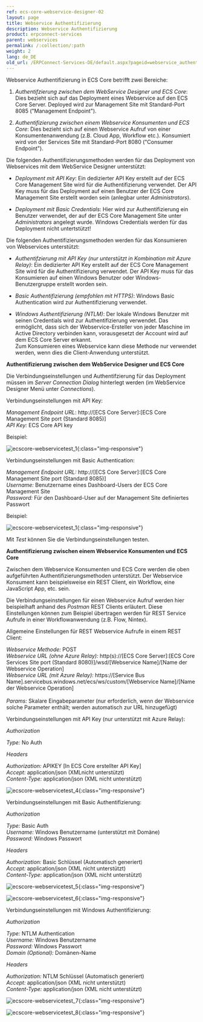 ```yaml
---
ref: ecs-core-webservice-designer-02
layout: page
title: Webservice Authentifizierung
description: Webservice Authentifizierung
product: erpconnect-services
parent: webservices
permalink: /:collection/:path
weight: 2
lang: de_DE
old_url: /ERPConnect-Services-DE/default.aspx?pageid=webservice_authentifizierung
---
```


Webservice Authentifizierung in ECS Core betrifft zwei Bereiche:

1. *Authentifzierung zwischen dem WebService Designer und ECS Core*: Dies bezieht sich auf das Deployment eines Webservice auf den ECS Core Server. Deployed wird zur Management Site mit Standard-Port 8085 ("Management Endpoint").
 
2. *Authentifizierung zwischen einem Webservice Konsumenten und ECS Core*: Dies bezieht sich auf einen Webservice Aufruf von einer Konsumentenanwendung (z.B. Cloud App, Workflow etc.). Konsumiert wird von der Services Site mit Standard-Port 8080 ("Consumer Endpoint").


Die folgenden Authentifizierungsmethoden werden für das Deployment von Webservices mit dem WebService Designer unterstützt: 

- *Deployment mit API Key*: Ein dedizierter API Key erstellt auf der ECS Core Management Site wird für die Authentifizierung verwendet. Der API Key muss für das Deployment auf einen Benutzer der ECS Core Management Site erstellt worden sein (anlegbar unter *Administrators*).

- *Deployment mit Basic Credentials*: Hier wird zur Authentifizierung ein Benutzer verwendet, der auf der ECS Core Management Site unter *Administrators* angelegt wurde. Windows Credentials werden für das Deployment nicht untertstützt!    


Die folgenden Authentifizierungsmethoden werden für das Konsumieren von Webservices unterstützt: 

- *Authentifzierung mit API Key (nur unterstützt in Kombination mit Azure Relay)*: Ein dedizierter API Key erstellt auf der ECS Core Management Site wird für die Authentifizierung verwendet. Der API Key muss für das Konsumieren auf einen Windows Benutzer oder Windows-Benutzergruppe erstellt worden sein.  

- *Basic Authentifizierung (empfohlen mit HTTPS)*: Windows Basic Authentication wird zur Authentifizierung verwendet.

- *Windows Authentifizierung (NTLM)*: Der lokale Windows Benutzer mit seinen Credentials wird zur Authentifizierung verwendet. Das ermöglicht, dass sich der Webservice-Ersteller von jeder Maschine im Active Directory verbinden kann, vorausgesetzt der Account wird auf dem ECS Core Server erkannt. <br>
Zum Konsumieren eines Webservice kann diese Methode nur verwendet werden, wenn dies die Client-Anwendung unterstützt.
  
 
**Authentifizierung zwischen dem WebService Designer und ECS Core** 

Die Verbindungseinstellungen und Authentifzierung für das Deployment müssen im *Server Connection Dialog* hinterlegt werden (im WebService Designer Menü unter *Connections*). 


Verbindungseinstellungen mit API Key:

*Management Endpoint URL*: 	http://[ECS Core Server]:[ECS Core Management Site port (Standard 8085)] <br>
*API Key:*   	ECS Core API key  

Beispiel:

![ecscore-webservicetest_1](/img/content/ecscore-webservicetest_1.jpg){:class="img-responsive"}

Verbindungseinstellungen mit Basic Authentication:

*Management Endpoint URL:* 	http://[ECS Core Server]:[ECS Core Management Site port (Standard 8085)] <br>
*Username:* 	Benutzername eines Dashboard-Users der ECS Core Management Site<br>
*Password:* 	Für den Dashboard-User auf der Management Site definiertes Passwort 

Beispiel: 

![ecscore-webservicetest_1](/img/content/ecscore-webservicetest_2.jpg){:class="img-responsive"}

Mit *Test* können Sie die Verbindungseinstellungen testen. 

**Authentifizierung zwischen einem Webservice Konsumenten und ECS Core**
   
Zwischen dem Webservice Konsumenten und ECS Core werden die oben aufgeführten Authentifizierungsmethoden unterstützt. Der Webservice Konsument kann beispielsweise ein REST Client, ein Workflow, eine JavaScript App, etc. sein.   

Die Verbindungseinstellungen für einen Webservice Aufruf werden hier beispielhaft anhand des *Postman* REST Clients erläutert. Diese Einstellungen können zum Beispiel übertragen werden für REST Service Aufrufe in einer Workflowanwendung (z.B. Flow, Nintex). 

Allgemeine Einstellungen für REST Webservice Aufrufe in einem REST Client:

*Webservice Methode:* 	POST<br>
*Webservice URL (ohne Azure Relay):* 		http(s)://[ECS Core Server]:[ECS Core Services Site port (Standard 8080)]/wsd/[Webservice Name]/[Name der Webservice Operation]<br>
*Webservice URL (mit Azure Relay):*		https://[Service Bus Name].servicebus.windows.net/ecs/ws/custom/[Webservice Name]/[Name der Webservice Operation]<br>	 
*Params:*				Skalare Eingabeparameter (nur erforderlich, wenn der Webservice solche Parameter enthält; werden automatisch zur URL hinzugefügt)

Verbindungseinstellungen mit API Key (nur unterstützt mit Azure Relay):

*Authorization*
                
*Type:* 			No Auth

*Headers*

*Authorization:*      	APIKEY [In ECS Core erstellter API Key]<br>
*Accept:*                	application/json (XMLnicht unterstützt)<br>
*Content-Type:*      	application/json (XML nicht unterstützt) 

![ecscore-webservicetest_4](/img/content/ecscore-webservicetest_4.jpg){:class="img-responsive"}

Verbindungseinstellungen mit Basic Authentifizierung:

*Authorization*	   

*Type:* 				   Basic Auth<br>
*Username:*			   Windows Benutzername (unterstützt mit Domäne)<br>
*Password:*			   Windows Passwort

*Headers*

*Authorization:*      		Basic Schlüssel (Automatisch generiert)<br>
*Accept:*                		application/json (XML nicht unterstützt)<br>
*Content-Type:*      		application/json (XML nicht unterstützt) 

![ecscore-webservicetest_5](/img/content/ecscore-webservicetest_5.jpg){:class="img-responsive"}

![ecscore-webservicetest_6](/img/content/ecscore-webservicetest_6.jpg){:class="img-responsive"}

Verbindungseinstellungen mit Windows Authentifizierung:  

*Authorization* 

*Type:* 				   NTLM Authentication<br>
*Username:*			   Windows Benutzername<br>
*Password:*			   Windows Passwort<br>
*Domain (Optional):*	   Domänen-Name	
 
*Headers*

*Authorization:*      		NTLM Schlüssel (Automatisch generiert)<br>
*Accept:*                		application/json (XML nicht unterstützt)<br>
*Content-Type:*      		application/json (XML nicht unterstützt) 

![ecscore-webservicetest_7](/img/content/ecscore-webservicetest_7.jpg){:class="img-responsive"}

![ecscore-webservicetest_8](/img/content/ecscore-webservicetest_8.jpg){:class="img-responsive"}